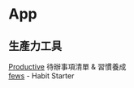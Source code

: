 # App

## 生產力工具

[Productive](https://apps.apple.com/tw/app/%E5%BE%85%E8%BE%A6%E4%BA%8B%E9%A0%85%E6%B8%85%E5%96%AE-%E7%BF%92%E6%85%A3%E9%A4%8A%E6%88%90-productive/id983826477) 待辦事項清單 & 習慣養成  
[fews](https://apps.apple.com/tw/app/fews-habit-starter/id1480926210)  - Habit Starter